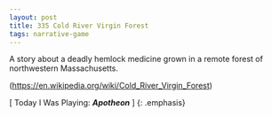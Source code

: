 ```yaml
---
layout: post
title: 335 Cold River Virgin Forest
tags: narrative-game
---
```

A story about a deadly hemlock medicine grown in a remote forest of northwestern Massachusetts.

(https://en.wikipedia.org/wiki/Cold_River_Virgin_Forest)

[ Today I Was Playing: ***Apotheon*** ]
{: .emphasis}